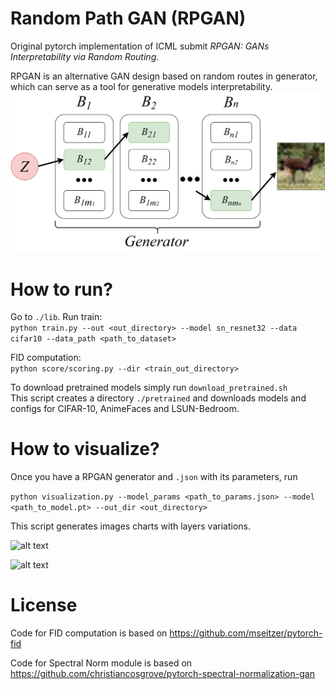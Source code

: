 # Random Path GAN (RPGAN)

Original pytorch implementation of ICML submit _RPGAN: GANs Interpretability via Random Routing_.

RPGAN is an alternative GAN design based on random routes in generator, which can serve as a tool for generative models interpretability.
![alt text](./images/rpgan_forward.png)

# How to run?

Go to ```./lib```.
Run train:\
```python train.py --out <out_directory> --model sn_resnet32 --data cifar10 --data_path <path_to_dataset>```

FID computation:\
```python score/scoring.py --dir <train_out_directory>```

To download pretrained models simply run
```download_pretrained.sh```\
This script creates a directory ```./pretrained``` and downloads models and configs for CIFAR-10, AnimeFaces and LSUN-Bedroom.


# How to visualize?

Once you have a RPGAN generator and ```.json``` with its parameters, run

```python visualization.py --model_params <path_to_params.json> --model <path_to_model.pt> --out_dir <out_directory>```

This script generates images charts with layers variations.

![alt text](./images/layers_variation_cifar10.png)


![alt text](./images/layers_variation_lsun_ext.png)


# License
Code for FID computation is based on
https://github.com/mseitzer/pytorch-fid

Code for Spectral Norm module is based on
https://github.com/christiancosgrove/pytorch-spectral-normalization-gan
